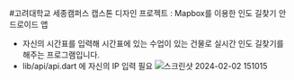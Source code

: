 #고려대학교 세종캠퍼스 캡스톤 디자인 프로젝트 : Mapbox를 이용한 인도 길찾기 안드로이드 앱
- 자신의 시간표를 입력해 시간표에 있는 수업이 있는 건물로 실시간 인도 길찾기를 해주는 프로그램입니다.
- lib/api/api.dart 에 자신의 IP 입력 필요
![스크린샷 2024-02-02 151015](https://github.com/Samdo3/KU_Sejong_Navigator/assets/97665005/9d166414-7efa-495b-b323-07f5985fd4d0)
